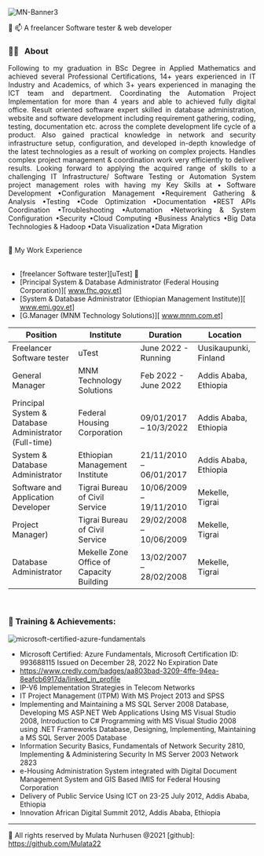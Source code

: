 ![MN-Banner3](https://user-images.githubusercontent.com/85038923/201640151-97d530c7-ad77-494b-b4e3-a08411dd6f14.png)

👋 📫 A freelancer Software tester & web developer
### 👨🏫 &nbsp; About

<p align="justify">
Following to my graduation in BSc Degree in Applied Mathematics and achieved several Professional Certifications, 14+ years experienced in IT Industry and Academics, of which 3+ years experienced in managing the ICT team and department. Coordinating the Automation Project Implementation for more than 4 years and able to achieved fully digital office. Result oriented software expert skilled in database administration, website and software development including requirement gathering, coding, testing, documentation etc. across the complete development life cycle of a product. Also gained practical knowledge in network and security infrastructure setup, configuration, and developed in-depth knowledge of the latest technologies as a result of working on complex projects. Handles complex project management & coordination work very efficiently to deliver results. Looking forward to applying the acquired range of skills to a challenging IT Infrastructure/ Software Testing or Automation System project management roles with having my Key Skills at • Software Development •Configuration Management •Requirement  Gathering & Analysis •Testing •Code Optimization •Documentation •REST APIs Coordination •Troubleshooting •Automation •Networking & System Configuration •Security •Cloud Computing •Business Analytics •Big Data Technologies & Hadoop •Data Visualization •Data Migration 
</p>

<br />
🌱 My Work Experience
<br/>
<br/>

- [freelancer Software tester][uTest] 💞️
- [Principal System & Database Administrator (Federal Housing Corporation)][ www.fhc.gov.et]
- [System & Database Administrator (Ethiopian Management Institute)][ www.emi.gov.et]
- [G.Manager (MNM Technology Solutions)][ www.mnm.com.et]


| Position            | Institute                                   | Duration            | Location           |
| ------------------- | ------------------------------------------- | ------------------- | ------------------ |
| Freelancer Software tester | uTest                          | June 2022 - Running | Uusikaupunki, Finland   |
| General Manager | MNM Technology Solutions                          | Feb 2022 - June 2022 | Addis Ababa, Ethiopia   |
| Principal System & Database Administrator (Full-time) | Federal Housing Corporation                                    | 09/01/2017 –  10/3/2022 | Addis Ababa, Ethiopia   |
| System & Database Administrator | Ethiopian Management Institute                                   | 21/11/2010 –  06/01/2017  | Addis Ababa, Ethiopia   |
| Software and Application Developer | Tigrai Bureau of Civil Service                                     | 10/06/2009 –  19/11/2010 | Mekelle, Tigrai   |
| Project Manager) | Tigrai Bureau of Civil Service                                     | 29/02/2008 –  10/06/2009 | Mekelle, Tigrai   |
| Database Administrator | Mekelle Zone Office of Capacity Building                                    | 13/02/2007 –  28/02/2008  | Mekelle, Tigrai   |
<br />
<!-- work experience section ends here  -->

### 🏅 Training & Achievements:
![microsoft-certified-azure-fundamentals](https://user-images.githubusercontent.com/85038923/209868176-ea0c328b-5505-43c3-8045-aa946efb3caa.png)
- Microsoft Certified: Azure Fundamentals, Microsoft Certification ID: 993688115 Issued on December 28, 2022 No Expiration Date
- https://www.credly.com/badges/aa803bad-3209-4ffe-94ea-8eafcb6917da/linked_in_profile 
- IP-V6 Implementation Strategies in Telecom Networks
- IT Project Management (ITPM) With MS Project 2013 and SPSS
- Implementing and Maintaining a MS SQL Server 2008 Database, Developing  MS ASP.NET Web Applications Using MS Visual Studio 2008, Introduction to C# Programming with MS Visual Studio 2008 using .NET Frameworks  Database, Designing, Implementing, Maintaining a MS SQL Server 2005 Database
- Information Security Basics, Fundamentals of Network Security 2810, Implementing & Administering Security In MS Server 2003 Network 2823
- e-Housing Administration System integrated with Digital Document Management System and GIS Based IMIS for Federal Housing Corporation
- Delivery of Public Service Using ICT on 23-25 July 2012, Addis Ababa, Ethiopia
- Innovation African Digital Summit 2012, Addis Ababa, Ethiopia

---
👀 All rights reserved by Mulata Nurhusen @2021
[github]: https://github.com/Mulata22

<!-- web related playlists starts here  -->

[Mulata]: https://www.youtube.com/@mulatanurhusen6614 

<!-- web related playlists ends here  -->

<!-- cse related playlists starts here  -->

[cplaylist]: https://www.youtube.com/@mulatanurhusen6614
